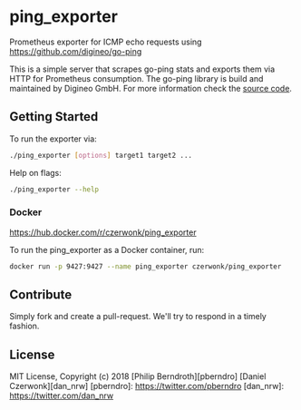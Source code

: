 # ping_exporter
Prometheus exporter for ICMP echo requests using https://github.com/digineo/go-ping

This is a simple server that scrapes go-ping stats and exports them via HTTP for
Prometheus consumption. The go-ping library is build and maintained by Digineo GmbH.
For more information check the [source code][github].

[github]: https://github.com/digineo/go-ping

## Getting Started

To run the exporter via:

```bash
./ping_exporter [options] target1 target2 ...
```

Help on flags:

```bash
./ping_exporter --help
```

### Docker

https://hub.docker.com/r/czerwonk/ping_exporter

To run the ping_exporter as a Docker container, run:

```bash
docker run -p 9427:9427 --name ping_exporter czerwonk/ping_exporter
```


## Contribute

Simply fork and create a pull-request. We'll try to respond in a timely fashion.

## License

MIT License, Copyright (c) 2018
[Philip Berndroth][pberndro]
[Daniel Czerwonk][dan_nrw]
[pberndro]: https://twitter.com/pberndro
[dan_nrw]: https://twitter.com/dan_nrw
